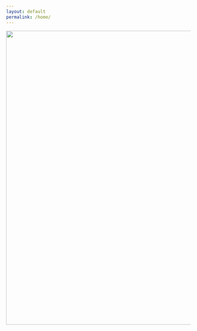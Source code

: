 ```yaml
---
layout: default
permalink: /home/
---
```


<img src="https://envato-shoebox-0.imgix.net/eec3/7f02-c956-41a5-bebd-77e949520368/IMG_0838.jpg?auto=compress%2Cformat&fit=max&mark=https%3A%2F%2Felements-assets.envato.com%2Fstatic%2Fwatermark2.png&markalign=center%2Cmiddle&markalpha=18&w=1200&s=9c6dd2b1b24b48cf351f94ca317c83d4" width="1200px" height="800px" >
